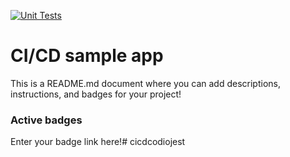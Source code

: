 [![Unit Tests](https://github.com/Rayhand117/cicdcodiojest/actions/workflows/cicdjest.yml/badge.svg)](https://github.com/Rayhand117/cicdcodiojest/actions/workflows/cicdjest.yml)

# CI/CD sample app

This is a README.md document where you can add descriptions, instructions, and badges for your project!

### Active badges

Enter your badge link here!# cicdcodiojest
